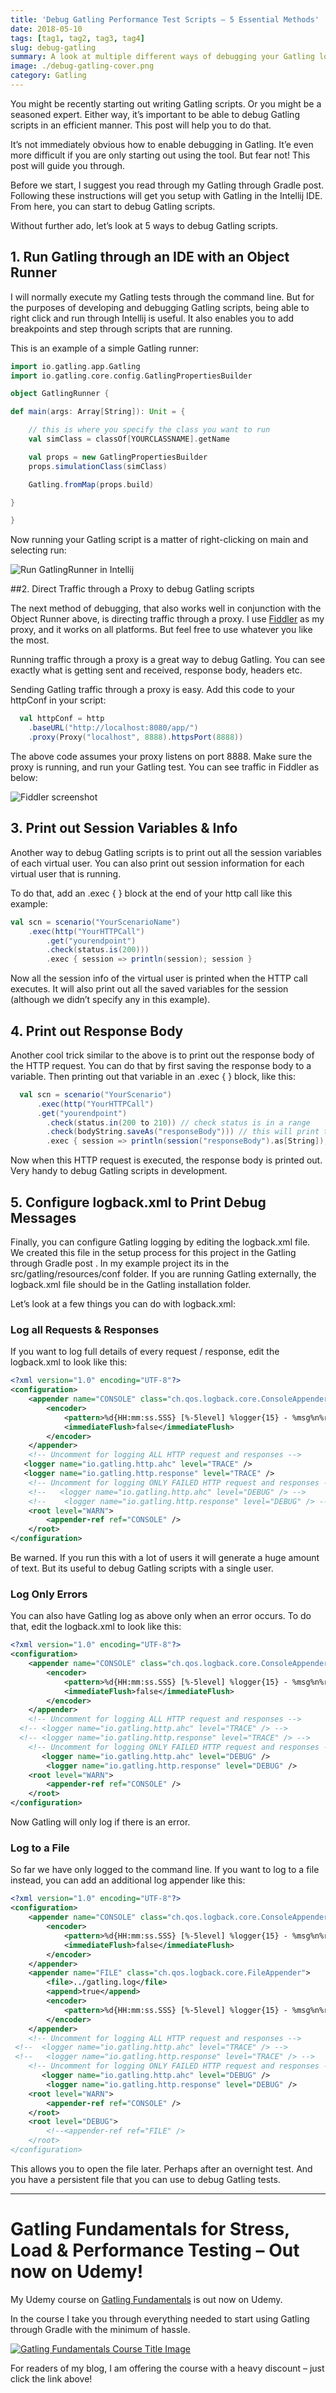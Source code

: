 ```yaml
---
title: 'Debug Gatling Performance Test Scripts – 5 Essential Methods'
date: 2018-05-10
tags: [tag1, tag2, tag3, tag4]
slug: debug-gatling
summary: A look at multiple different ways of debugging your Gatling load test scripts
image: ./debug-gatling-cover.png
category: Gatling
---
```


You might be recently starting out writing Gatling scripts. Or you might be a seasoned expert. Either way, it’s important to be able to debug Gatling scripts in an efficient manner. This post will help you to do that.

It’s not immediately obvious how to enable debugging in Gatling. It’e even more difficult if you are only starting out using the tool. But fear not! This post will guide you through.

Before we start, I suggest you read through my Gatling through Gradle post. Following these instructions will get you setup with Gatling in the Intellij IDE. From here, you can start to debug Gatling scripts.

Without further ado, let’s look at 5 ways to debug Gatling scripts.

## 1. Run Gatling through an IDE with an Object Runner

I will normally execute my Gatling tests through the command line. But for the purposes of developing and debugging Gatling scripts, being able to right click and run through Intellij is useful. It also enables you to add breakpoints and step through scripts that are running.

This is an example of a simple Gatling runner:

```scala
import io.gatling.app.Gatling
import io.gatling.core.config.GatlingPropertiesBuilder

object GatlingRunner {

def main(args: Array[String]): Unit = {

    // this is where you specify the class you want to run
    val simClass = classOf[YOURCLASSNAME].getName

    val props = new GatlingPropertiesBuilder
    props.simulationClass(simClass)

    Gatling.fromMap(props.build)

}

}
```

Now running your Gatling script is a matter of right-clicking on main and selecting run:

![Run GatlingRunner in Intellij](./RunIntellij.png)

##2. Direct Traffic through a Proxy to debug Gatling scripts

The next method of debugging, that also works well in conjunction with the Object Runner above, is directing traffic through a proxy. I use [Fiddler](https://www.telerik.com/fiddler) as my proxy, and it works on all platforms. But feel free to use whatever you like the most.

Running traffic through a proxy is a great way to debug Gatling. You can see exactly what is getting sent and received, response body, headers etc.

Sending Gatling traffic through a proxy is easy. Add this code to your httpConf in your script:

```scala
  val httpConf = http
    .baseURL("http://localhost:8080/app/")
    .proxy(Proxy("localhost", 8888).httpsPort(8888))
```

The above code assumes your proxy listens on port 8888. Make sure the proxy is running, and run your Gatling test. You can see traffic in Fiddler as below:

![Fiddler screenshot](./ProxyFiddler.png)

## 3. Print out Session Variables & Info

Another way to debug Gatling scripts is to print out all the session variables of each virtual user. You can also print out session information for each virtual user that is running.

To do that, add an .exec { } block at the end of your http call like this example:

```scala
val scn = scenario("YourScenarioName")
    .exec(http("YourHTTPCall")
        .get("yourendpoint")
        .check(status.is(200)))
        .exec { session => println(session); session }
```

Now all the session info of the virtual user is printed when the HTTP call executes. It will also print out all the saved variables for the session (although we didn’t specify any in this example).

## 4. Print out Response Body

Another cool trick similar to the above is to print out the response body of the HTTP request. You can do that by first saving the response body to a variable. Then printing out that variable in an .exec { } block, like this:

```scala
  val scn = scenario("YourScenario")
      .exec(http("YourHTTPCall")
      .get("yourendpoint")
        .check(status.in(200 to 210)) // check status is in a range
        .check(bodyString.saveAs("responseBody"))) // this will print the whole response body
        .exec { session => println(session("responseBody").as[String]); session}
```

Now when this HTTP request is executed, the response body is printed out. Very handy to debug Gatling scripts in development.

## 5. Configure logback.xml to Print Debug Messages

Finally, you can configure Gatling logging by editing the logback.xml file. We created this file in the setup process for this project in the Gatling through Gradle post . In my example project its in the src/gatling/resources/conf folder. If you are running Gatling externally, the logback.xml file should be in the Gatling installation folder.

Let’s look at a few things you can do with logback.xml:

### Log all Requests & Responses

If you want to log full details of every request / response, edit the logback.xml to look like this:

```xml
<?xml version="1.0" encoding="UTF-8"?>
<configuration>
    <appender name="CONSOLE" class="ch.qos.logback.core.ConsoleAppender">
        <encoder>
            <pattern>%d{HH:mm:ss.SSS} [%-5level] %logger{15} - %msg%n%rEx</pattern>
            <immediateFlush>false</immediateFlush>
        </encoder>
    </appender>
    <!-- Uncomment for logging ALL HTTP request and responses -->
   <logger name="io.gatling.http.ahc" level="TRACE" />
   <logger name="io.gatling.http.response" level="TRACE" />
    <!-- Uncomment for logging ONLY FAILED HTTP request and responses -->
    <!--   <logger name="io.gatling.http.ahc" level="DEBUG" /> -->
    <!--    <logger name="io.gatling.http.response" level="DEBUG" /> -->
    <root level="WARN">
        <appender-ref ref="CONSOLE" />
    </root>
</configuration>
```

Be warned. If you run this with a lot of users it will generate a huge amount of text. But its useful to debug Gatling scripts with a single user.

### Log Only Errors

You can also have Gatling log as above only when an error occurs. To do that, edit the logback.xml to look like this:

```xml
<?xml version="1.0" encoding="UTF-8"?>
<configuration>
    <appender name="CONSOLE" class="ch.qos.logback.core.ConsoleAppender">
        <encoder>
            <pattern>%d{HH:mm:ss.SSS} [%-5level] %logger{15} - %msg%n%rEx</pattern>
            <immediateFlush>false</immediateFlush>
        </encoder>
    </appender>
    <!-- Uncomment for logging ALL HTTP request and responses -->
  <!-- <logger name="io.gatling.http.ahc" level="TRACE" /> -->
  <!-- <logger name="io.gatling.http.response" level="TRACE" /> -->
    <!-- Uncomment for logging ONLY FAILED HTTP request and responses -->
       <logger name="io.gatling.http.ahc" level="DEBUG" />
        <logger name="io.gatling.http.response" level="DEBUG" />
    <root level="WARN">
        <appender-ref ref="CONSOLE" />
    </root>
</configuration>
```

Now Gatling will only log if there is an error.

### Log to a File

So far we have only logged to the command line. If you want to log to a file instead, you can add an additional log appender like this:

```xml
<?xml version="1.0" encoding="UTF-8"?>
<configuration>
    <appender name="CONSOLE" class="ch.qos.logback.core.ConsoleAppender">
        <encoder>
            <pattern>%d{HH:mm:ss.SSS} [%-5level] %logger{15} - %msg%n%rEx</pattern>
            <immediateFlush>false</immediateFlush>
        </encoder>
    </appender>
    <appender name="FILE" class="ch.qos.logback.core.FileAppender">
        <file>../gatling.log</file>
        <append>true</append>
        <encoder>
            <pattern>%d{HH:mm:ss.SSS} [%-5level] %logger{15} - %msg%n%rEx</pattern>
        </encoder>
    </appender>
    <!-- Uncomment for logging ALL HTTP request and responses -->
 <!--  <logger name="io.gatling.http.ahc" level="TRACE" /> -->
 <!--   <logger name="io.gatling.http.response" level="TRACE" /> -->
    <!-- Uncomment for logging ONLY FAILED HTTP request and responses -->
       <logger name="io.gatling.http.ahc" level="DEBUG" />
        <logger name="io.gatling.http.response" level="DEBUG" />
    <root level="WARN">
        <appender-ref ref="CONSOLE" />
    </root>
    <root level="DEBUG">
        <!--<appender-ref ref="FILE" />
    </root>
</configuration>
```

This allows you to open the file later. Perhaps after an overnight test. And you have a persistent file that you can use to debug Gatling tests.

---

# Gatling Fundamentals for Stress, Load & Performance Testing – Out now on Udemy!

My Udemy course on [Gatling Fundamentals](https://www.udemy.com/gatling-fundamentals/?couponCode=JAMESW) is out now on Udemy.

In the course I take you through everything needed to start using Gatling through Gradle with the minimum of hassle.

[![Gatling Fundamentals Course Title Image](./GatlingFundamentalsLogo_withText.png)](https://www.udemy.com/gatling-fundamentals/?couponCode=JAMESW)

For readers of my blog, I am offering the course with a heavy discount – just click the link above!
